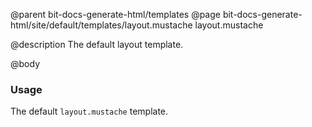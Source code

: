 @parent bit-docs-generate-html/templates
@page bit-docs-generate-html/site/default/templates/layout.mustache layout.mustache

@description The default layout template.

@body

### Usage

The default `layout.mustache` template.
